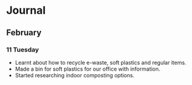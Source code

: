 # Journal

## February

### 11 Tuesday

- Learnt about how to recycle e-waste, soft plastics and regular items. 
- Made a bin for soft plastics for our office with information. 
- Started researching indoor composting options.